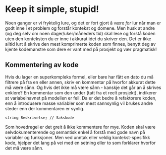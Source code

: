 # Keep it simple, stupid!

Noen ganger er vi fryktelig lure, og det er fort gjort å være _for_ lur når man er godt inne i et problem og forstår kontekst og domene. Men husk at andre \(og deg selv om noen dager/uker/måneders tid\) skal lese og forstå koden uten den konteksten du er inne i akkurat idet du skriver den. Det er ikke alltid lurt å skrive den mest komprimerte koden som finnes, benytt deg av kjente kodemønstre som dere er vant med på prosjekt og vær pragmatisk!

## Kommentering av kode

Hvis du lager en superkompleks formel, eller bare har fått en dato du må filtrere på fra en eller annen, skriv en kommentar på hvorfor akkurat dette må være sånn. Og hvis det ikke må være sånn - kanskje det går an å skrives enklere? En kommentar som den under \(tatt fra et reelt prosjekt\), indikerer at variabelnavnet på modellen er feil. Da er det bedre å refaktorere koden, enn å introdusere masse variabler som mest sannsynlig vil brukes andre steder enn der kommentaren er synlig.

```text
string Beskrivelse; // Sakskode
```

Som hovedregel er det greit å ikke kommentere for mye. Koden skal være selvdokumenterende og semantisk enkel å forstå med gode navn på variabler og funksjoner. Men ved unntak eller veldig kontekst-spesifikk kode, hjelper det lang på vei med en setning eller to som forklarer hvorfor det må være sånn.

